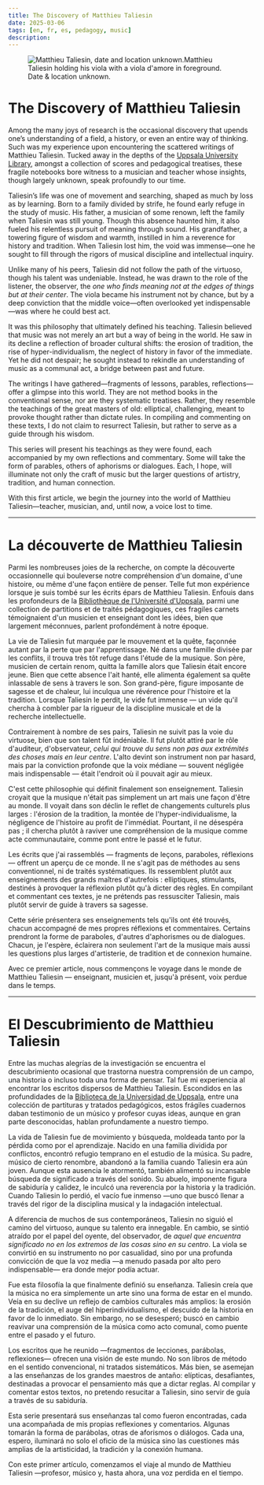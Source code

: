 ```yaml
---
title: The Discovery of Matthieu Taliesin
date: 2025-03-06
tags: [en, fr, es, pedagogy, music]
description: 
---
```


<figure>
<img src="{{ site.baseurl }}/assets/img/matthieu-t.jpg" alt="Matthieu Taliesin, date and location unknown."
<figcaption>Matthieu Taliesin holding his viola with a viola d'amore in foreground. Date & location unknown.</figcaption>
</figure>

# The Discovery of Matthieu Taliesin

Among the many joys of research is the occasional discovery that upends one’s understanding of a field, a history, or even an entire way of thinking. Such was my experience upon encountering the scattered writings of Matthieu Taliesin. Tucked away in the depths of the [Uppsala University Library](https://en.wikipedia.org/wiki/Uppsala_University_Library), amongst a collection of scores and pedagogical treatises, these fragile notebooks bore witness to a musician and teacher whose insights, though largely unknown, speak profoundly to our time.

Taliesin’s life was one of movement and searching, shaped as much by loss as by learning. Born to a family divided by strife, he found early refuge in the study of music. His father, a musician of some renown, left the family when Taliesin was still young. Though this absence haunted him, it also fueled his relentless pursuit of meaning through sound. His grandfather, a towering figure of wisdom and warmth, instilled in him a reverence for history and tradition. When Taliesin lost him, the void was immense—one he sought to fill through the rigors of musical discipline and intellectual inquiry.

Unlike many of his peers, Taliesin did not follow the path of the virtuoso, though his talent was undeniable. Instead, he was drawn to the role of the listener, the observer, the *one who finds meaning not at the edges of things but at their center*. The viola became his instrument not by chance, but by a deep conviction that the middle voice—often overlooked yet indispensable—was where he could best act.

It was this philosophy that ultimately defined his teaching. Taliesin believed that music was not merely an art but a way of being in the world. He saw in its decline a reflection of broader cultural shifts: the erosion of tradition, the rise of hyper-individualism, the neglect of history in favor of the immediate. Yet he did not despair; he sought instead to rekindle an understanding of music as a communal act, a bridge between past and future.

The writings I have gathered—fragments of lessons, parables, reflections—offer a glimpse into this world. They are not method books in the conventional sense, nor are they systematic treatises. Rather, they resemble the teachings of the great masters of old: elliptical, challenging, meant to provoke thought rather than dictate rules. In compiling and commenting on these texts, I do not claim to resurrect Taliesin, but rather to serve as a guide through his wisdom.

This series will present his teachings as they were found, each accompanied by my own reflections and commentary. Some will take the form of parables, others of aphorisms or dialogues. Each, I hope, will illuminate not only the craft of music but the larger questions of artistry, tradition, and human connection.

With this first article, we begin the journey into the world of Matthieu Taliesin—teacher, musician, and, until now, a voice lost to time.

***

# La découverte de Matthieu Taliesin

Parmi les nombreuses joies de la recherche, on compte la découverte occasionnelle qui bouleverse notre compréhension d'un domaine, d'une histoire, ou même d'une façon entière de penser. Telle fut mon expérience lorsque je suis tombé sur les écrits épars de Matthieu Taliesin. Enfouis dans les profondeurs de la [Bibliothèque de l'Université d'Uppsala](https://fr.wikipedia.org/wiki/Bibliothèque_de_l%27université_d%27Uppsala), parmi une collection de partitions et de traités pédagogiques, ces fragiles carnets témoignaient d'un musicien et enseignant dont les idées, bien que largement méconnues, parlent profondément à notre époque.

La vie de Taliesin fut marquée par le mouvement et la quête, façonnée autant par la perte que par l'apprentissage. Né dans une famille divisée par les conflits, il trouva très tôt refuge dans l'étude de la musique. Son père, musicien de certain renom, quitta la famille alors que Taliesin était encore jeune. Bien que cette absence l'ait hanté, elle alimenta également sa quête inlassable de sens à travers le son. Son grand-père, figure imposante de sagesse et de chaleur, lui inculqua une révérence pour l'histoire et la tradition. Lorsque Taliesin le perdit, le vide fut immense — un vide qu'il chercha à combler par la rigueur de la discipline musicale et de la recherche intellectuelle.

Contrairement à nombre de ses pairs, Taliesin ne suivit pas la voie du virtuose, bien que son talent fût indéniable. Il fut plutôt attiré par le rôle d'auditeur, d'observateur, *celui qui trouve du sens non pas aux extrémités des choses mais en leur centre*. L'alto devint son instrument non par hasard, mais par la conviction profonde que la voix médiane — souvent négligée mais indispensable — était l'endroit où il pouvait agir au mieux.

C'est cette philosophie qui définit finalement son enseignement. Taliesin croyait que la musique n'était pas simplement un art mais une façon d'être au monde. Il voyait dans son déclin le reflet de changements culturels plus larges : l'érosion de la tradition, la montée de l'hyper-individualisme, la négligence de l'histoire au profit de l'immédiat. Pourtant, il ne désespéra pas ; il chercha plutôt à raviver une compréhension de la musique comme acte communautaire, comme pont entre le passé et le futur.

Les écrits que j'ai rassemblés — fragments de leçons, paraboles, réflexions — offrent un aperçu de ce monde. Il ne s'agit pas de méthodes au sens conventionnel, ni de traités systématiques. Ils ressemblent plutôt aux enseignements des grands maîtres d'autrefois : elliptiques, stimulants, destinés à provoquer la réflexion plutôt qu'à dicter des règles. En compilant et commentant ces textes, je ne prétends pas ressusciter Taliesin, mais plutôt servir de guide à travers sa sagesse.

Cette série présentera ses enseignements tels qu'ils ont été trouvés, chacun accompagné de mes propres réflexions et commentaires. Certains prendront la forme de paraboles, d'autres d'aphorismes ou de dialogues. Chacun, je l'espère, éclairera non seulement l'art de la musique mais aussi les questions plus larges d'artisterie, de tradition et de connexion humaine.

Avec ce premier article, nous commençons le voyage dans le monde de Matthieu Taliesin — enseignant, musicien et, jusqu'à présent, voix perdue dans le temps.

***

# El Descubrimiento de Matthieu Taliesin

Entre las muchas alegrías de la investigación se encuentra el descubrimiento ocasional que trastorna nuestra comprensión de un campo, una historia o incluso toda una forma de pensar. Tal fue mi experiencia al encontrar los escritos dispersos de Matthieu Taliesin. Escondidos en las profundidades de la [Biblioteca de la Universidad de Uppsala](https://es.wikipedia.org/wiki/Biblioteca_de_la_Universidad_de_Upsala), entre una colección de partituras y tratados pedagógicos, estos frágiles cuadernos daban testimonio de un músico y profesor cuyas ideas, aunque en gran parte desconocidas, hablan profundamente a nuestro tiempo.

La vida de Taliesin fue de movimiento y búsqueda, moldeada tanto por la pérdida como por el aprendizaje. Nacido en una familia dividida por conflictos, encontró refugio temprano en el estudio de la música. Su padre, músico de cierto renombre, abandonó a la familia cuando Taliesin era aún joven. Aunque esta ausencia le atormentó, también alimentó su incansable búsqueda de significado a través del sonido. Su abuelo, imponente figura de sabiduría y calidez, le inculcó una reverencia por la historia y la tradición. Cuando Taliesin lo perdió, el vacío fue inmenso —uno que buscó llenar a través del rigor de la disciplina musical y la indagación intelectual.

A diferencia de muchos de sus contemporáneos, Taliesin no siguió el camino del virtuoso, aunque su talento era innegable. En cambio, se sintió atraído por el papel del oyente, del observador, de *aquel que encuentra significado no en los extremos de las cosas sino en su centro*. La viola se convirtió en su instrumento no por casualidad, sino por una profunda convicción de que la voz media —a menudo pasada por alto pero indispensable— era donde mejor podía actuar.

Fue esta filosofía la que finalmente definió su enseñanza. Taliesin creía que la música no era simplemente un arte sino una forma de estar en el mundo. Veía en su declive un reflejo de cambios culturales más amplios: la erosión de la tradición, el auge del hiperindividualismo, el descuido de la historia en favor de lo inmediato. Sin embargo, no se desesperó; buscó en cambio reavivar una comprensión de la música como acto comunal, como puente entre el pasado y el futuro.

Los escritos que he reunido —fragmentos de lecciones, parábolas, reflexiones— ofrecen una visión de este mundo. No son libros de método en el sentido convencional, ni tratados sistemáticos. Más bien, se asemejan a las enseñanzas de los grandes maestros de antaño: elípticas, desafiantes, destinadas a provocar el pensamiento más que a dictar reglas. Al compilar y comentar estos textos, no pretendo resucitar a Taliesin, sino servir de guía a través de su sabiduría.

Esta serie presentará sus enseñanzas tal como fueron encontradas, cada una acompañada de mis propias reflexiones y comentarios. Algunas tomarán la forma de parábolas, otras de aforismos o diálogos. Cada una, espero, iluminará no solo el oficio de la música sino las cuestiones más amplias de la artisticidad, la tradición y la conexión humana.

Con este primer artículo, comenzamos el viaje al mundo de Matthieu Taliesin —profesor, músico y, hasta ahora, una voz perdida en el tiempo.
